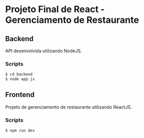 # Projeto Final de React - Gerenciamento de Restaurante

## Backend

API desenvolvida utilizando NodeJS.

### Scripts

```sh
$ cd backend
$ node app.js
```

## Frontend

Projeto de gerenciamento de restaurante utilizando ReactJS.

### Scripts

```sh
$ npm run dev
```
